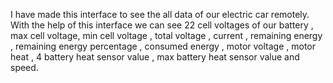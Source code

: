 I have made this interface to see the all data of our electric car remotely. With the help of this interface we can see 22 cell voltages of our battery , max cell voltage,
min cell voltage , total voltage , current , remaining energy , remaining energy percentage , consumed energy , motor voltage , motor heat , 4 battery heat sensor value ,
max battery heat sensor value and speed.
